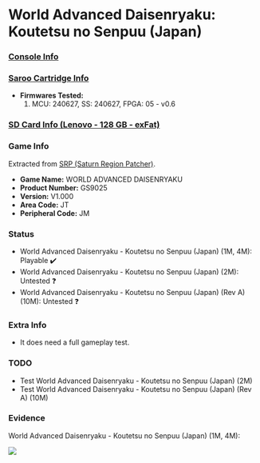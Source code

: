 # World Advanced Daisenryaku: Koutetsu no Senpuu (Japan)

### [Console Info](../../../../Info/Consoles/VA13/README.md)

### [Saroo Cartridge Info](../../../../Info/Cartridges/RetroGameParadiseStore/1.32F/README.md)

- <b>Firmwares Tested:</b>
  1. MCU: 240627, SS: 240627, FPGA: 05 - v0.6

### [SD Card Info (Lenovo - 128 GB - exFat)](../../../../Info/SdCards/Lenovo/128GB/exfat/README.md)

### Game Info

Extracted from [SRP (Saturn Region Patcher)](https://segaxtreme.net/resources/saturn-region-patcher.81/download).

- <b>Game Name:</b> WORLD ADVANCED DAISENRYAKU
- <b>Product Number:</b> GS9025
- <b>Version:</b> V1.000
- <b>Area Code:</b> JT
- <b>Peripheral Code:</b> JM

### Status

- World Advanced Daisenryaku - Koutetsu no Senpuu (Japan) (1M, 4M): Playable :heavy_check_mark:
- World Advanced Daisenryaku - Koutetsu no Senpuu (Japan) (2M): Untested :question:
- World Advanced Daisenryaku - Koutetsu no Senpuu (Japan) (Rev A) (10M): Untested :question:

### Extra Info

- It does need a full gameplay test.

### TODO

- Test World Advanced Daisenryaku - Koutetsu no Senpuu (Japan) (2M)
- Test World Advanced Daisenryaku - Koutetsu no Senpuu (Japan) (Rev A) (10M)

### Evidence

World Advanced Daisenryaku - Koutetsu no Senpuu (Japan) (1M, 4M):

[![](https://img.youtube.com/vi/vxSz8AJvcEM/0.jpg)](https://www.youtube.com/watch?v=vxSz8AJvcEM)
